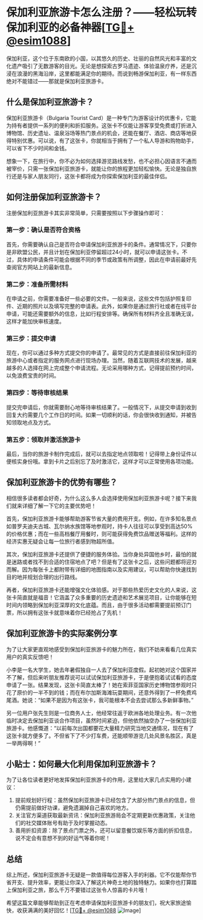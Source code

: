 # 保加利亚旅游卡怎么注册？——轻松玩转保加利亚的必备神器[[TG💪+ @esim1088](https://t.me/s/esim1088)]

保加利亚，这个位于东南欧的小国，以其悠久的历史、壮丽的自然风光和丰富的文化遗产吸引了无数游客的目光。无论是想探索古罗马遗迹、体验温泉疗养，还是沉浸在浪漫的黑海沿岸，这里都能满足你的期待。而说到畅游保加利亚，有一样东西绝对不能错过——那就是保加利亚旅游卡。

## 什么是保加利亚旅游卡？

保加利亚旅游卡（Bulgaria Tourist Card）是一种专门为游客设计的优惠卡，它能为持有者提供一系列的便利和折扣服务。这张卡不仅能让游客享受免费或打折进入博物馆、历史遗址、温泉浴场等热门景点的机会，还能在餐厅、酒店、商店等地获得特别优惠。可以说，有了这张卡，你就相当于拥有了一个私人导游和购物助手，可以省下不少时间和金钱。

想象一下，在旅行中，你不必为如何选择游览路线发愁，也不必担心因语言不通而被宰价，只需一张保加利亚旅游卡，就能让你的旅程更加轻松愉快。无论是独自旅行还是与家人朋友同行，这张卡都将成为你探索保加利亚的最佳伴侣。

## 如何注册保加利亚旅游卡？

注册保加利亚旅游卡其实非常简单，只需要按照以下步骤操作即可：

### 第一步：确认是否符合资格

首先，你需要确认自己是否符合申请保加利亚旅游卡的条件。通常情况下，只要你是非欧盟公民，并且计划在保加利亚停留超过24小时，就可以申请这张卡。不过，具体的申请条件可能会根据不同的季节或政策有所调整，因此在申请前最好先查阅官方网站上的最新信息。

### 第二步：准备所需材料

在申请之前，你需要准备好一些必要的文件。一般来说，这些文件包括护照复印件、近期的照片以及填写完整的申请表。此外，如果你是通过旅行社或者在线平台申请，可能还需要额外的信息，比如行程安排等。确保所有材料齐全且准确无误，这样才能加快审核速度。

### 第三步：提交申请

现在，你可以通过多种方式提交你的申请了。最常见的方式是直接前往保加利亚的旅游中心或者指定的服务网点进行现场办理。当然，随着互联网技术的发展，越来越多的人选择在网上完成整个申请流程。无论采用哪种方式，记得提前预约时间，以免浪费宝贵的时间。

### 第四步：等待审核结果

提交完申请后，你就需要耐心地等待审核结果了。一般情况下，从提交申请到收到回复大约需要几个工作日的时间。如果一切顺利的话，你会很快收到通知，并被告知领取地点及方式。

### 第五步：领取并激活旅游卡

最后，当你的旅游卡制作完成后，就可以去指定地点领取啦！记得带上身份证件以便核实身份哦。拿到卡片之后别忘了及时激活它，这样才可以正常使用各项功能。

## 保加利亚旅游卡的优势有哪些？

相信很多读者都会好奇，为什么这么多人会选择使用保加利亚旅游卡呢？接下来我们就来详细了解一下它的主要优势吧！

首先，保加利亚旅游卡能够帮助游客节省大量的费用开支。例如，在许多知名景点如普罗夫迪夫古城、瓦尔纳水族馆等地参观时，持卡人往往可以享受到高达50%的价格优惠；而在一些高档餐厅用餐时，则可能获得免费饮品赠送等福利。这样的经济实惠无疑会让每一位旅行者感到物超所值。

其次，保加利亚旅游卡还提供了便捷的服务体验。当你身处异国他乡时，最怕的就是迷路或者找不到合适的住宿地点了吧？但是有了这张卡之后，这些问题都将迎刃而解。因为每张卡上都附带有详细的地图指南以及实用建议，可以帮助你快速找到目的地并规划合理的出行路线。

再者，保加利亚旅游卡还能增强文化体验感。对于那些热爱历史文化的人来说，这张卡简直就是福音！它涵盖了众多重要的历史遗迹和艺术展览项目，让你能够在短时间内领略到保加利亚深厚的文化底蕴。而且，由于很多活动都需要提前预订门票，所以拥有这张卡就意味着你已经抢占了先机！

## 保加利亚旅游卡的实际案例分享

为了让大家更直观地感受到保加利亚旅游卡的魅力所在，我们不妨来看看几位真实用户的真实反馈吧！

小李是一名大学生，她去年暑假独自一人去了保加利亚度假。起初她对这个国家并不了解，但后来听朋友推荐说可以试试保加利亚旅游卡，于是便抱着试试看的态度申请了一张。结果发现，这张卡简直太棒了！她在索菲亚国家历史博物馆参观时只花了原价的一半不到的钱；而在布尔加斯海滩玩耍期间，还意外得到了一杯免费鸡尾酒。她说：“如果不是因为有这张卡，我可能根本不会去尝试那么多新鲜事物。”

另一位用户张先生则是一位商务人士，他经常往返于欧洲各地处理业务。有一次他临时决定去保加利亚谈合作项目，虽然时间紧迫，但他依然抽空办了一张保加利亚旅游卡。他感慨道：“以前每次出国都要花大量精力研究当地交通情况，现在有了这张卡就方便多了。不但省下了不少打车费，还能顺带游览几处风景名胜区，真是一举两得啊！”

## 小贴士：如何最大化利用保加利亚旅游卡？

为了让各位读者更好地发挥保加利亚旅游卡的作用，这里给大家几点实用的小建议：

1. 提前规划好行程：虽然保加利亚旅游卡已经包含了大部分热门景点的信息，但仍需提前做好功课，避免遗漏掉自己喜欢的地方。
2. 关注官方渠道获取最新资讯：保加利亚旅游局会不定期更新优惠政策，关注他们的社交媒体账号有助于及时掌握动态。
3. 善用折扣资源：除了景点门票之外，还可以留意餐饮娱乐等方面的折扣信息，说不定会有意想不到的好运气等着你呢！

## 总结

综上所述，保加利亚旅游卡无疑是一款值得每位游客入手的利器。它不仅能帮你节省开支、提升效率，更能让你深入了解这片神奇土地的独特魅力。如果你也打算踏上保加利亚之旅，那么千万不要错过这张令人惊喜的卡片哦！

希望这篇文章能够帮助到正在考虑申请保加利亚旅游卡的朋友们，祝大家旅途愉快，收获满满的美好回忆！[[TG💪+ @esim1088](https://t.me/s/esim1088) ![Image](https://i.postimg.cc/4NQfJmqS/Snipaste-2025-05-13-00-14-12.png)]